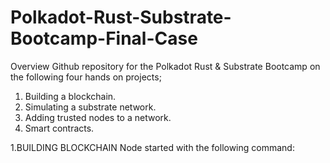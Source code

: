 # Polkadot-Rust-Substrate-Bootcamp-Final-Case
Overview
Github repository for the Polkadot Rust & Substrate Bootcamp on the following four hands on projects; 
1. Building a blockchain.
2. Simulating a substrate network.
3. Adding trusted nodes to a network.
8. Smart contracts.


1.BUILDING BLOCKCHAIN
  Node started with the following command:
  
